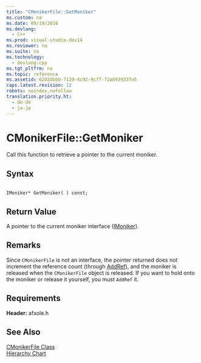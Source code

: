 ```yaml
---
title: "CMonikerFile::GetMoniker"
ms.custom: na
ms.date: 09/19/2016
ms.devlang: 
  - C++
ms.prod: visual-studio-dev14
ms.reviewer: na
ms.suite: na
ms.technology: 
  - devlang-cpp
ms.tgt_pltfrm: na
ms.topic: reference
ms.assetid: 62d2dbbb-7120-4c92-9cff-72a6939337a5
caps.latest.revision: 12
robots: noindex,nofollow
translation.priority.ht: 
  - de-de
  - ja-jp
---
```

# CMonikerFile::GetMoniker
Call this function to retrieve a pointer to the current moniker.  
  
## Syntax  
  
```  
  
IMoniker* GetMoniker( ) const;  
```  
  
## Return Value  
 A pointer to the current moniker interface ([IMoniker](http://msdn.microsoft.com/library/windows/desktop/ms679705)).  
  
## Remarks  
 Since `CMonikerFile` is not an interface, the pointer returned does not increment the reference count (through [AddRef](http://msdn.microsoft.com/library/windows/desktop/ms691379)), and the moniker is released when the `CMonikerFile` object is released. If you want to hold onto the moniker or release it yourself, you must `AddRef` it.  
  
## Requirements  
 **Header:** afxole.h  
  
## See Also  
 [CMonikerFile Class](../vs140/CMonikerFile-Class.md)   
 [Hierarchy Chart](../vs140/Hierarchy-Chart.md)